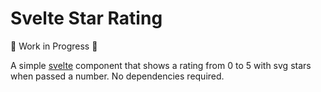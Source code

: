 # Svelte Star Rating

🚧 Work in Progress 🚧

A simple [svelte](https://svelte.dev/) component that shows a rating from 0 to 5 with svg stars when passed a number. No dependencies required.
